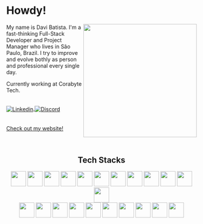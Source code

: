 <h1>Howdy!</h1>
<img src="https://github-readme-stats.vercel.app/api/top-langs/?username=odavibatista&layout=compact&langs_count=8&theme=algolia&count_private=true" width="300"align="right"/>
  <div align="left" width="375">
    <p>
    My name is Davi Batista. I'm a fast-thinking Full-Stack Developer and Project Manager who lives in São Paulo, Brazil. I try to improve and evolve bothly as person and professional every single day.
    </p>
    <p>
    Currently working at Corabyte Tech.
    </p> 
<div align="left">
    <br>
  <a href="https://www.linkedin.com/in/-davi-batista/">
    <img align="center" src="https://img.shields.io/badge/LinkedIn-0077B5?style=for-the-badge&logo=linkedin&logoColor=white" alt="Linkedin"/>
  </a>
  <a href="https://discord.com/users/301873796200005633">
    <img align="center" src="https://img.shields.io/badge/Discord-%235865F2.svg?style=for-the-badge&logo=discord&logoColor=white" alt="Discord"/>
  </a>
<br>
<br>
<br>
    <a align="center" href="https://davibatista.tech">
    Check out my website!
    </a>    
</div>
<br>
<br>
  </div>
<div align="center" width="400px">
    <h2>Tech Stacks</h2>
    <img width="40px" src="https://cdn.jsdelivr.net/gh/devicons/devicon/icons/javascript/javascript-original.svg"/>
    <img width="40px" src="https://cdn.jsdelivr.net/gh/devicons/devicon/icons/typescript/typescript-original.svg"/>
    <img width="40px" src="https://cdn.jsdelivr.net/gh/devicons/devicon/icons/react/react-original.svg"/>
    <img width="40px" src="https://cdn.jsdelivr.net/gh/devicons/devicon/icons/nextjs/nextjs-line.svg" />
    <img width="40px" src="https://cdn.jsdelivr.net/gh/devicons/devicon/icons/angularjs/angularjs-plain.svg"/>
    <img width="40px" src="https://cdn.jsdelivr.net/gh/devicons/devicon/icons/sass/sass-original.svg"/>
    <img width="40px" src="https://cdn.jsdelivr.net/gh/devicons/devicon/icons/bootstrap/bootstrap-original.svg" />
    <img width="40px" src="https://cdn.jsdelivr.net/gh/devicons/devicon@latest/icons/tailwindcss/tailwindcss-original.svg" />
    <img width="40px" src="https://cdn.jsdelivr.net/gh/devicons/devicon/icons/html5/html5-original.svg"/>
    <img width="40px" src="https://cdn.jsdelivr.net/gh/devicons/devicon/icons/css3/css3-original.svg"/>
    <img width="40px" src="https://cdn.jsdelivr.net/gh/devicons/devicon/icons/photoshop/photoshop-plain.svg" />
    <img width="40px" src="https://cdn.jsdelivr.net/gh/devicons/devicon/icons/figma/figma-original.svg" />
    <br>
    <img width="40px" src="https://cdn.jsdelivr.net/gh/devicons/devicon/icons/java/java-original.svg"/>
    <img width="40px" src="https://cdn.jsdelivr.net/gh/devicons/devicon/icons/nodejs/nodejs-original.svg"/>
    <img width="40px" src="https://cdn.jsdelivr.net/gh/devicons/devicon/icons/express/express-original.svg" />
    <img width="40px" src="https://cdn.jsdelivr.net/gh/devicons/devicon@latest/icons/nestjs/nestjs-original.svg" />
    <img width="40px" src="https://cdn.jsdelivr.net/gh/devicons/devicon/icons/jest/jest-plain.svg" />
    <img width="40px" src="https://cdn.jsdelivr.net/gh/devicons/devicon/icons/postgresql/postgresql-original.svg" />
    <img width="40px" src="https://cdn.jsdelivr.net/gh/devicons/devicon/icons/mysql/mysql-original-wordmark.svg" />
    <img width="40px" src="https://cdn.jsdelivr.net/gh/devicons/devicon/icons/mongodb/mongodb-plain-wordmark.svg"/>
    <img width="40px" src="https://cdn.jsdelivr.net/gh/devicons/devicon/icons/docker/docker-plain.svg" />
    <img width="40px" src="https://cdn.jsdelivr.net/gh/devicons/devicon/icons/git/git-original.svg" />
</div>
